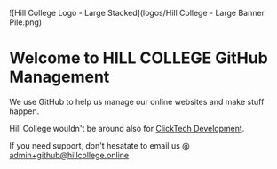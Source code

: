 ![Hill College Logo - Large Stacked](logos/Hill College - Large Banner Pile.png)
# Welcome to HILL COLLEGE GitHub Management
We use GitHub to help us manage our online websites and make stuff happen.

Hill College wouldn't be around also for [ClickTech Development](https://github.com/clicktech-dev).

If you need support, don't hesatate to email us @ [admin+github@hillcollege.online](mailto:admin+github@hillcollege.online)
